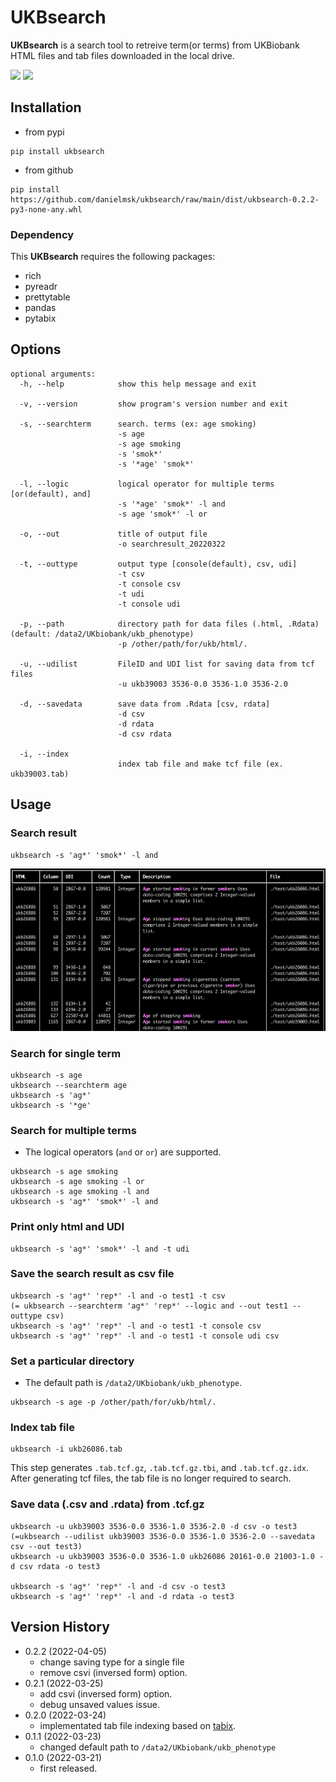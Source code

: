 # UKBsearch

**UKBsearch** is a search tool to retreive term(or terms) from UKBiobank HTML files and tab files downloaded in the local drive.

[<img src="https://img.shields.io/pypi/v/ukbsearch.svg">](https://pypi.org/project/ukbsearch/)
[<img src="https://img.shields.io/pypi/dm/ukbsearch.svg">](https://pypi.org/project/ukbsearch/)

## Installation

* from pypi
```
pip install ukbsearch
```

* from github
```
pip install https://github.com/danielmsk/ukbsearch/raw/main/dist/ukbsearch-0.2.2-py3-none-any.whl
```

### Dependency
This **UKBsearch** requires the following packages:

* rich
* pyreadr
* prettytable
* pandas
* pytabix

## Options
```
optional arguments:
  -h, --help            show this help message and exit
  
  -v, --version         show program's version number and exit
  
  -s, --searchterm      search. terms (ex: age smoking)
                        -s age
                        -s age smoking
                        -s 'smok*'
                        -s '*age' 'smok*'
                        
  -l, --logic           logical operator for multiple terms [or(default), and]
                        -s '*age' 'smok*' -l and
                        -s age 'smok*' -l or
  
  -o, --out             title of output file
                        -o searchresult_20220322
  
  -t, --outtype         output type [console(default), csv, udi]
                        -t csv
                        -t console csv
                        -t udi
                        -t console udi
  
  -p, --path            directory path for data files (.html, .Rdata) (default: /data2/UKbiobank/ukb_phenotype)
                        -p /other/path/for/ukb/html/.
  
  -u, --udilist         FileID and UDI list for saving data from tcf files
                        -u ukb39003 3536-0.0 3536-1.0 3536-2.0
  
  -d, --savedata        save data from .Rdata [csv, rdata]
                        -d csv
                        -d rdata
                        -d csv rdata
                        
  -i, --index
                        index tab file and make tcf file (ex. ukb39003.tab)
```




## Usage

### Search result
```
ukbsearch -s 'ag*' 'smok*' -l and 
```
![](https://raw.githubusercontent.com/danielmsk/ukbsearch/main/docs/screenshot1.png?token=GHSAT0AAAAAABSGIZOM3KNUUTFMR4HLUQHMYRZRPCQ)


### Search for single term
```
ukbsearch -s age
ukbsearch --searchterm age
ukbsearch -s 'ag*'
ukbsearch -s '*ge' 
```

### Search for multiple terms
* The logical operators (`and` or `or`) are supported.

```
ukbsearch -s age smoking
ukbsearch -s age smoking -l or
ukbsearch -s age smoking -l and
ukbsearch -s 'ag*' 'smok*' -l and 
```

### Print only html and UDI 
```
ukbsearch -s 'ag*' 'smok*' -l and -t udi
```

### Save the search result as csv file
```
ukbsearch -s 'ag*' 'rep*' -l and -o test1 -t csv
(= ukbsearch --searchterm 'ag*' 'rep*' --logic and --out test1 --outtype csv)
ukbsearch -s 'ag*' 'rep*' -l and -o test1 -t console csv
ukbsearch -s 'ag*' 'rep*' -l and -o test1 -t console udi csv
```

### Set a particular directory
* The default path is `/data2/UKbiobank/ukb_phenotype`.

```
ukbsearch -s age -p /other/path/for/ukb/html/.
```

### Index tab file
```
ukbsearch -i ukb26086.tab
```
This step generates `.tab.tcf.gz`, `.tab.tcf.gz.tbi`, and `.tab.tcf.gz.idx`. After generating tcf files, the tab file is no longer required to search.


### Save data (.csv and .rdata) from .tcf.gz
```
ukbsearch -u ukb39003 3536-0.0 3536-1.0 3536-2.0 -d csv -o test3
(=ukbsearch --udilist ukb39003 3536-0.0 3536-1.0 3536-2.0 --savedata csv --out test3)
ukbsearch -u ukb39003 3536-0.0 3536-1.0 ukb26086 20161-0.0 21003-1.0 -d csv rdata -o test3

ukbsearch -s 'ag*' 'rep*' -l and -d csv -o test3
ukbsearch -s 'ag*' 'rep*' -l and -d rdata -o test3
```


## Version History
* 0.2.2 (2022-04-05)
	* change saving type for a single file
	* remove csvi (inversed form) option.
* 0.2.1 (2022-03-25)
	* add csvi (inversed form) option.
	* debug unsaved values issue.
* 0.2.0 (2022-03-24)
	* implementated tab file indexing based on [tabix](http://www.htslib.org/doc/tabix.html).
* 0.1.1 (2022-03-23)
	* changed default path to `/data2/UKbiobank/ukb_phenotype`
* 0.1.0 (2022-03-21)
	* first released.
